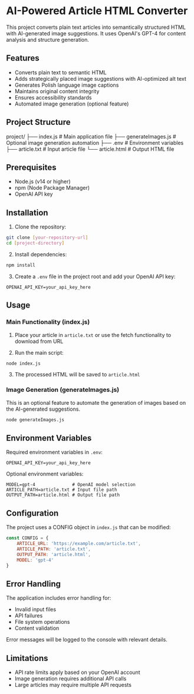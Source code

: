 # AI-Powered Article HTML Converter

This project converts plain text articles into semantically structured HTML with AI-generated image suggestions. It uses OpenAI's GPT-4 for content analysis and structure generation.

## Features

- Converts plain text to semantic HTML
- Adds strategically placed image suggestions with AI-optimized alt text
- Generates Polish language image captions
- Maintains original content integrity
- Ensures accessibility standards
- Automated image generation (optional feature)

## Project Structure
project/
├── index.js # Main application file
├── generateImages.js # Optional image generation automation
├── .env # Environment variables
├── article.txt # Input article file
└── article.html # Output HTML file


## Prerequisites

- Node.js (v14 or higher)
- npm (Node Package Manager)
- OpenAI API key

## Installation

1. Clone the repository:
```bash
git clone [your-repository-url]
cd [project-directory]
``` 

2. Install dependencies:
```bash
npm install
```

3. Create a `.env` file in the project root and add your OpenAI API key:
```
OPENAI_API_KEY=your_api_key_here
```

## Usage

### Main Functionality (index.js)

1. Place your article in `article.txt` or use the fetch functionality to download from URL

2. Run the main script:
```bash
node index.js
```

3. The processed HTML will be saved to `article.html`

### Image Generation (generateImages.js)

This is an optional feature to automate the generation of images based on the AI-generated suggestions.

```bash
node generateImages.js
```

## Environment Variables

Required environment variables in `.env`:

```
OPENAI_API_KEY=your_api_key_here
```

Optional environment variables:
```
MODEL=gpt-4              # OpenAI model selection
ARTICLE_PATH=article.txt # Input file path
OUTPUT_PATH=article.html # Output file path
```

## Configuration

The project uses a CONFIG object in `index.js` that can be modified:

```javascript
const CONFIG = {
    ARTICLE_URL: 'https://example.com/article.txt',
    ARTICLE_PATH: 'article.txt',
    OUTPUT_PATH: 'article.html',
    MODEL: 'gpt-4'
}
```

## Error Handling

The application includes error handling for:
- Invalid input files
- API failures
- File system operations
- Content validation

Error messages will be logged to the console with relevant details.

## Limitations

- API rate limits apply based on your OpenAI account
- Image generation requires additional API calls
- Large articles may require multiple API requests